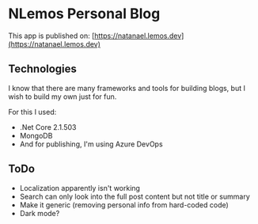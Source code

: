 # NLemos Personal Blog

This app is published on: [https://natanael.lemos.dev](https://natanael.lemos.dev)

## Technologies

I know that there are many frameworks and tools for building blogs, but I wish to build my own just for fun.

For this I used:

* .Net Core 2.1.503
* MongoDB
* And for publishing, I'm using Azure DevOps

## ToDo

* Localization apparently isn't working
* Search can only look into the full post content but not title or summary
* Make it generic (removing personal info from hard-coded code)
* Dark mode?
